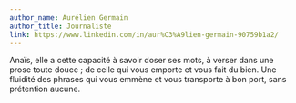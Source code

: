 ```yaml
---
author_name: Aurélien Germain
author_title: Journaliste
link: https://www.linkedin.com/in/aur%C3%A9lien-germain-90759b1a2/
---
```

Anaïs, elle a cette capacité à savoir doser ses mots, à verser dans une prose toute douce ; de celle qui vous emporte et vous fait du bien. Une fluidité des phrases qui vous emmène et vous transporte à bon port, sans prétention aucune.